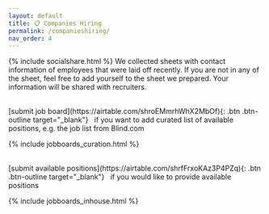 ```yaml
---
layout: default
title: 📋 Companies Hiring
permalink: /companieshiring/
nav_order: 4 
---
```

{% include socialshare.html %}
We collected sheets with contact information of employees that were laid off recently. If you are not in any of the sheet, feel free to add yourself to the sheet we prepared. Your information will be shared with recruiters. 

<br/>
[submit job board](https://airtable.com/shroEMmrhWhX2MbOf){: .btn .btn-outline target="_blank"} &nbsp; if you want to add curated list of available positions, e.g. the job list from Blind.com

{% include jobboards_curation.html %}

<br/>
[submit available positions](https://airtable.com/shrfFrxoKAz3P4PZq){: .btn .btn-outline target="_blank"} &nbsp; if you would like to provide available positions

{% include jobboards_inhouse.html %}
